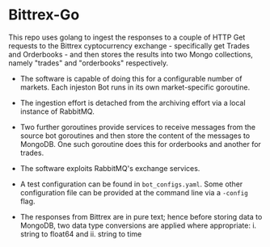 # Bittrex-Go

This repo uses golang to ingest the responses to a couple of HTTP Get requests to the Bittrex cyptocurrency exchange - specifically get Trades and Orderbooks - and then stores the results into two Mongo collections, namely "trades" and "orderbooks" respectively.

* The software is capable of doing this for a configurable number of markets.  Each injeston Bot runs in its own market-specific goroutine.  
* The ingestion effort is detached from the archiving effort via a local instance of RabbitMQ.
* Two further goroutines provide services to receive messages from the source bot goroutines and then store the content of the messages to MongoDB.  One such goroutine does this for orderbooks and another for trades.
* The software exploits RabbitMQ's exchange services.

* A test configuration can be found in `bot_configs.yaml`.  Some other configuration file can be provided at the command line via a `-config` flag.

* The responses from Bittrex are in pure text; hence before storing data to MongoDB, two data type conversions are applied where appropriate: 
    i. string to float64 and 
    ii. string to time 







